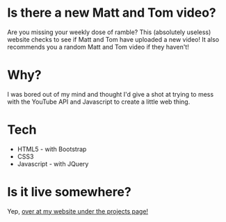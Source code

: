 # Is there a new Matt and Tom video?
Are you missing your weekly dose of ramble? This (absolutely useless) website checks to see if Matt and Tom have uploaded a new video! It also recommends you a random Matt and Tom video if they haven't!

# Why?
I was bored out of my mind and thought I'd give a shot at trying to mess with the YouTube API and Javascript to create a little web thing.

# Tech
* HTML5 - with Bootstrap
* CSS3
* Javascript - with JQuery

# Is it live somewhere?
Yep, [over at my website under the projects page!](http://surajgoraya.ca/projects/mattandtom)

